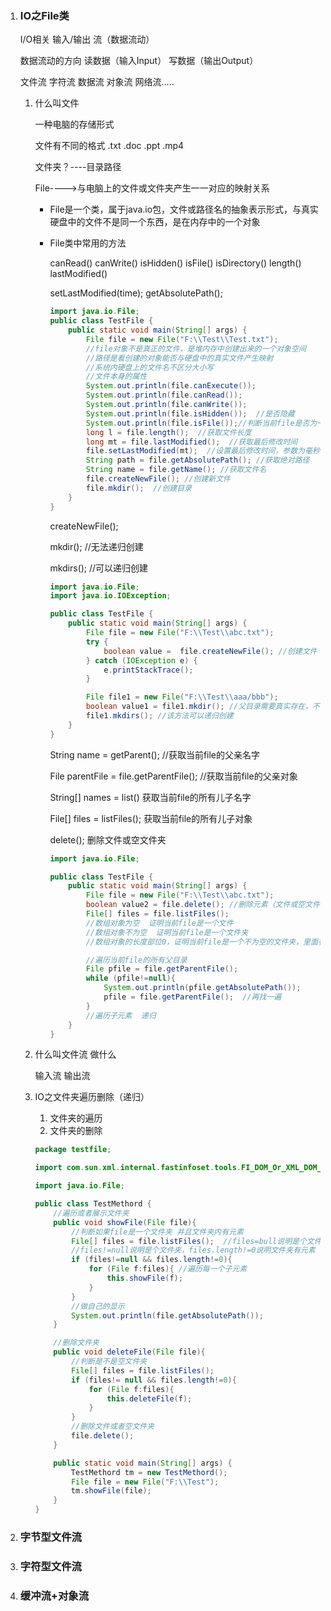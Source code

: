 1. ### **IO之File类**

   I/O相关  输入/输出  流（数据流动）

   数据流动的方向  读数据（输入Input） 写数据（输出Output）

   文件流  字符流   数据流  对象流  网络流.....

   1. 什么叫文件

      一种电脑的存储形式

      文件有不同的格式  .txt   .doc .ppt   .mp4

      文件夹？----目录路径

      File---->与电脑上的文件或文件夹产生一一对应的映射关系

      - File是一个类，属于java.io包，文件或路径名的抽象表示形式，与真实硬盘中的文件不是同一个东西，是在内存中的一个对象

      - File类中常用的方法

        canRead()   canWrite()  isHidden()  isFile()   isDirectory()  length()  lastModified()  

        setLastModified(time);  getAbsolutePath(); 

        ```java
        import java.io.File;
        public class TestFile {
            public static void main(String[] args) {
                File file = new File("F:\\Test\\Test.txt");
                //file对象不是真正的文件，是堆内存中创建出来的一个对象空间
                //路径是看创建的对象能否与硬盘中的真实文件产生映射
                //系统内硬盘上的文件名不区分大小写
                //文件本身的属性
                System.out.println(file.canExecute());
                System.out.println(file.canRead());
                System.out.println(file.canWrite());
                System.out.println(file.isHidden());  //是否隐藏
                System.out.println(file.isFile());//判断当前file是否为一个文件
                long l = file.length();  //获取文件长度
                long mt = file.lastModified();  //获取最后修改时间
                file.setLastModified(mt);  //设置最后修改时间，参数为毫秒值
                String path = file.getAbsolutePath(); //获取绝对路径
                String name = file.getName(); //获取文件名
                file.createNewFile(); //创建新文件
                file.mkdir();  //创建目录
            }
        }
        ```

        createNewFile();

        mkdir();   //无法递归创建

        mkdirs();  //可以递归创建

        ```java
        import java.io.File;
        import java.io.IOException;
        
        public class TestFile {
            public static void main(String[] args) {
                File file = new File("F:\\Test\\abc.txt");
                try {
                    boolean value =  file.createNewFile(); //创建文件
                } catch (IOException e) {
                    e.printStackTrace();
                }
        
                File file1 = new File("F:\\Test\\aaa/bbb");
                boolean value1 = file1.mkdir(); //父目录需要真实存在，不能递归创建
                file1.mkdirs(); //该方法可以递归创建
            }
        }
        ```

        String name = getParent();  //获取当前file的父亲名字

        File parentFile = file.getParentFile();  //获取当前file的父亲对象

        String[] names = list()  获取当前file的所有儿子名字

        File[] files = listFiles();  获取当前file的所有儿子对象

        delete();  删除文件或空文件夹

        ```java
        import java.io.File;
        
        public class TestFile {
            public static void main(String[] args) {
                File file = new File("F:\\Test\\abc.txt");
                boolean value2 = file.delete(); //删除元素（文件或空文件夹）
                File[] files = file.listFiles();
                //数组对象为空  证明当前file是一个文件
                //数组对象不为空  证明当前file是一个文件夹
                //数组对象的长度部位0，证明当前file是一个不为空的文件夹，里面有文件
        
                //遍历当前file的所有父目录
                File pfile = file.getParentFile();
                while (pfile!=null){
                    System.out.println(pfile.getAbsolutePath());
                    pfile = file.getParentFile();  //再找一遍
                }
                //遍历子元素  递归
            }
        }
        ```

   2. 什么叫文件流  做什么

      输入流     输出流

   3. IO之文件夹遍历删除（递归）

      1. 文件夹的遍历
      2. 文件夹的删除

      ```java
      package testfile;
      
      import com.sun.xml.internal.fastinfoset.tools.FI_DOM_Or_XML_DOM_SAX_SAXEvent;
      
      import java.io.File;
      
      public class TestMethord {
          //遍历或者展示文件夹
          public void showFile(File file){
              //判断如果file是一个文件夹 并且文件夹内有元素
              File[] files = file.listFiles();  //files=bull说明是个文件
              //files!=null说明是个文件夹，files.length!=0说明文件夹有元素
              if (files!=null && files.length!=0){
                  for (File f:files){ //遍历每一个子元素
                      this.showFile(f);
                  }
              }
              //做自己的显示
              System.out.println(file.getAbsolutePath());
          }
      
          //删除文件夹
          public void deleteFile(File file){
              //判断是不是空文件夹
              File[] files = file.listFiles();
              if (files!= null && files.length!=0){
                  for (File f:files){
                      this.deleteFile(f);
                  }
              }
              //删除文件或者空文件夹
              file.delete();
          }
      
          public static void main(String[] args) {
              TestMethord tm = new TestMethord();
              File file = new File("F:\\Test");
              tm.showFile(file);
          }
      }
      
      ```

2. ### **字节型文件流**

   

3. ### **字符型文件流**

4. ### **缓冲流+对象流**